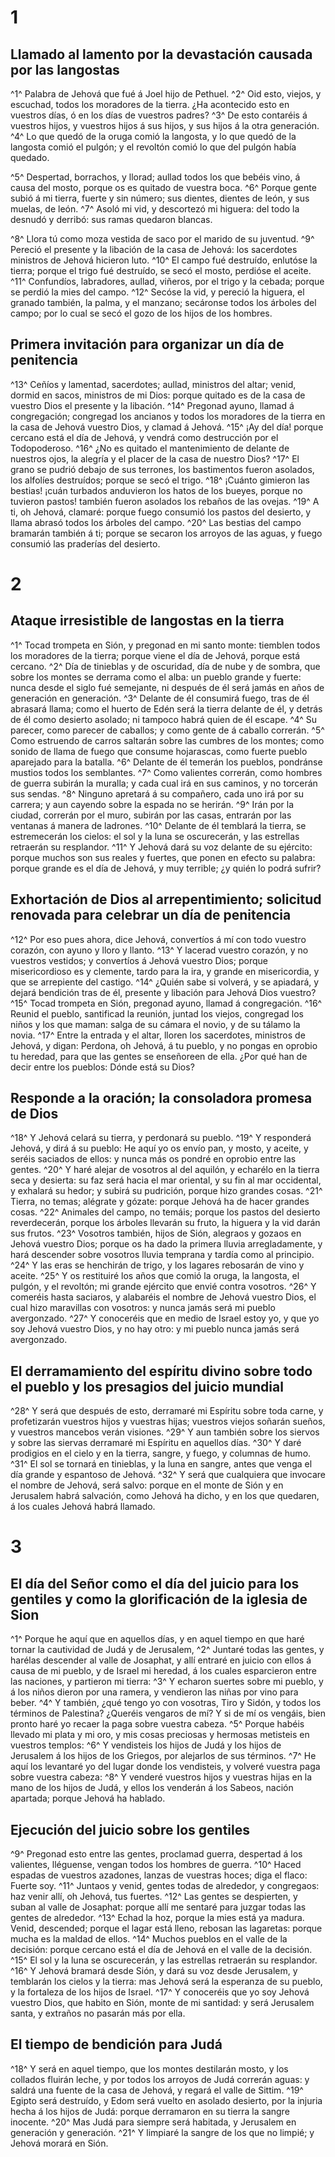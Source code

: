 # 1 
## Llamado al lamento por la devastación causada por las langostas
^1^ Palabra de Jehová que fué á Joel hijo de Pethuel. 
^2^ Oid esto, viejos, y escuchad, todos los moradores de la tierra. ¿Ha acontecido esto en vuestros días, ó en los días de vuestros padres? 
^3^ De esto contaréis á vuestros hijos, y vuestros hijos á sus hijos, y sus hijos á la otra generación. 
^4^ Lo que quedó de la oruga comió la langosta, y lo que quedó de la langosta comió el pulgón; y el revoltón comió lo que del pulgón había quedado.

 
^5^ Despertad, borrachos, y llorad; aullad todos los que bebéis vino, á causa del mosto, porque os es quitado de vuestra boca. 
^6^ Porque gente subió á mi tierra, fuerte y sin número; sus dientes, dientes de león, y sus muelas, de león. 
^7^ Asoló mi vid, y descortezó mi higuera: del todo la desnudó y derribó: sus ramas quedaron blancas.

 
^8^ Llora tú como moza vestida de saco por el marido de su juventud. 
^9^ Pereció el presente y la libación de la casa de Jehová: los sacerdotes ministros de Jehová hicieron luto. 
^10^ El campo fué destruído, enlutóse la tierra; porque el trigo fué destruído, se secó el mosto, perdióse el aceite. 
^11^ Confundíos, labradores, aullad, viñeros, por el trigo y la cebada; porque se perdió la mies del campo. 
^12^ Secóse la vid, y pereció la higuera, el granado también, la palma, y el manzano; secáronse todos los árboles del campo; por lo cual se secó el gozo de los hijos de los hombres.

## Primera invitación para organizar un día de penitencia
 
^13^ Ceñíos y lamentad, sacerdotes; aullad, ministros del altar; venid, dormid en sacos, ministros de mi Dios: porque quitado es de la casa de vuestro Dios el presente y la libación. 
^14^ Pregonad ayuno, llamad á congregación; congregad los ancianos y todos los moradores de la tierra en la casa de Jehová vuestro Dios, y clamad á Jehová. 
^15^ ¡Ay del día! porque cercano está el día de Jehová, y vendrá como destrucción por el Todopoderoso. 
^16^ ¿No es quitado el mantenimiento de delante de nuestros ojos, la alegría y el placer de la casa de nuestro Dios? 
^17^ El grano se pudrió debajo de sus terrones, los bastimentos fueron asolados, los alfolíes destruídos; porque se secó el trigo. 
^18^ ¡Cuánto gimieron las bestias! ¡cuán turbados anduvieron los hatos de los bueyes, porque no tuvieron pastos! también fueron asolados los rebaños de las ovejas. 
^19^ A ti, oh Jehová, clamaré: porque fuego consumió los pastos del desierto, y llama abrasó todos los árboles del campo. 
^20^ Las bestias del campo bramarán también á ti; porque se secaron los arroyos de las aguas, y fuego consumió las praderías del desierto. 

# 2 
## Ataque irresistible de langostas en la tierra
^1^ Tocad trompeta en Sión, y pregonad en mi santo monte: tiemblen todos los moradores de la tierra; porque viene el día de Jehová, porque está cercano. 
^2^ Día de tinieblas y de oscuridad, día de nube y de sombra, que sobre los montes se derrama como el alba: un pueblo grande y fuerte: nunca desde el siglo fué semejante, ni después de él será jamás en años de generación en generación. 
^3^ Delante de él consumirá fuego, tras de él abrasará llama; como el huerto de Edén será la tierra delante de él, y detrás de él como desierto asolado; ni tampoco habrá quien de él escape. 
^4^ Su parecer, como parecer de caballos; y como gente de á caballo correrán. 
^5^ Como estruendo de carros saltarán sobre las cumbres de los montes; como sonido de llama de fuego que consume hojarascas, como fuerte pueblo aparejado para la batalla. 
^6^ Delante de él temerán los pueblos, pondránse mustios todos los semblantes. 
^7^ Como valientes correrán, como hombres de guerra subirán la muralla; y cada cual irá en sus caminos, y no torcerán sus sendas. 
^8^ Ninguno apretará á su compañero, cada uno irá por su carrera; y aun cayendo sobre la espada no se herirán. 
^9^ Irán por la ciudad, correrán por el muro, subirán por las casas, entrarán por las ventanas á manera de ladrones. 
^10^ Delante de él temblará la tierra, se estremecerán los cielos: el sol y la luna se oscurecerán, y las estrellas retraerán su resplandor. 
^11^ Y Jehová dará su voz delante de su ejército: porque muchos son sus reales y fuertes, que ponen en efecto su palabra: porque grande es el día de Jehová, y muy terrible; ¿y quién lo podrá sufrir?

## Exhortación de Dios al arrepentimiento; solicitud renovada para celebrar un día de penitencia
 
^12^ Por eso pues ahora, dice Jehová, convertíos á mí con todo vuestro corazón, con ayuno y lloro y llanto. 
^13^ Y lacerad vuestro corazón, y no vuestros vestidos; y convertíos á Jehová vuestro Dios; porque misericordioso es y clemente, tardo para la ira, y grande en misericordia, y que se arrepiente del castigo. 
^14^ ¿Quién sabe si volverá, y se apiadará, y dejará bendición tras de él, presente y libación para Jehová Dios vuestro? 
^15^ Tocad trompeta en Sión, pregonad ayuno, llamad á congregación. 
^16^ Reunid el pueblo, santificad la reunión, juntad los viejos, congregad los niños y los que maman: salga de su cámara el novio, y de su tálamo la novia. 
^17^ Entre la entrada y el altar, lloren los sacerdotes, ministros de Jehová, y digan: Perdona, oh Jehová, á tu pueblo, y no pongas en oprobio tu heredad, para que las gentes se enseñoreen de ella. ¿Por qué han de decir entre los pueblos: Dónde está su Dios?

## Responde a la oración; la consoladora promesa de Dios
 
^18^ Y Jehová celará su tierra, y perdonará su pueblo. 
^19^ Y responderá Jehová, y dirá á su pueblo: He aquí yo os envío pan, y mosto, y aceite, y seréis saciados de ellos: y nunca más os pondré en oprobio entre las gentes. 
^20^ Y haré alejar de vosotros al del aquilón, y echarélo en la tierra seca y desierta: su faz será hacia el mar oriental, y su fin al mar occidental, y exhalará su hedor; y subirá su pudrición, porque hizo grandes cosas. 
^21^ Tierra, no temas; alégrate y gózate: porque Jehová ha de hacer grandes cosas. 
^22^ Animales del campo, no temáis; porque los pastos del desierto reverdecerán, porque los árboles llevarán su fruto, la higuera y la vid darán sus frutos. 
^23^ Vosotros también, hijos de Sión, alegraos y gozaos en Jehová vuestro Dios; porque os ha dado la primera lluvia arregladamente, y hará descender sobre vosotros lluvia temprana y tardía como al principio. 
^24^ Y las eras se henchirán de trigo, y los lagares rebosarán de vino y aceite. 
^25^ Y os restituiré los años que comió la oruga, la langosta, el pulgón, y el revoltón; mi grande ejército que envié contra vosotros. 
^26^ Y comeréis hasta saciaros, y alabaréis el nombre de Jehová vuestro Dios, el cual hizo maravillas con vosotros: y nunca jamás será mi pueblo avergonzado. 
^27^ Y conoceréis que en medio de Israel estoy yo, y que yo soy Jehová vuestro Dios, y no hay otro: y mi pueblo nunca jamás será avergonzado.

## El derramamiento del espíritu divino sobre todo el pueblo y los presagios del juicio mundial
 
^28^ Y será que después de esto, derramaré mi Espíritu sobre toda carne, y profetizarán vuestros hijos y vuestras hijas; vuestros viejos soñarán sueños, y vuestros mancebos verán visiones. 
^29^ Y aun también sobre los siervos y sobre las siervas derramaré mi Espíritu en aquellos días. 
^30^ Y daré prodigios en el cielo y en la tierra, sangre, y fuego, y columnas de humo. 
^31^ El sol se tornará en tinieblas, y la luna en sangre, antes que venga el día grande y espantoso de Jehová. 
^32^ Y será que cualquiera que invocare el nombre de Jehová, será salvo: porque en el monte de Sión y en Jerusalem habrá salvación, como Jehová ha dicho, y en los que quedaren, á los cuales Jehová habrá llamado. 

# 3 
## El día del Señor como el día del juicio para los gentiles y como la glorificación de la iglesia de Sion
^1^ Porque he aquí que en aquellos días, y en aquel tiempo en que haré tornar la cautividad de Judá y de Jerusalem, 
^2^ Juntaré todas las gentes, y harélas descender al valle de Josaphat, y allí entraré en juicio con ellos á causa de mi pueblo, y de Israel mi heredad, á los cuales esparcieron entre las naciones, y partieron mi tierra: 
^3^ Y echaron suertes sobre mi pueblo, y á los niños dieron por una ramera, y vendieron las niñas por vino para beber. 
^4^ Y también, ¿qué tengo yo con vosotras, Tiro y Sidón, y todos los términos de Palestina? ¿Queréis vengaros de mí? Y si de mí os vengáis, bien pronto haré yo recaer la paga sobre vuestra cabeza. 
^5^ Porque habéis llevado mi plata y mi oro, y mis cosas preciosas y hermosas metisteis en vuestros templos: 
^6^ Y vendisteis los hijos de Judá y los hijos de Jerusalem á los hijos de los Griegos, por alejarlos de sus términos. 
^7^ He aquí los levantaré yo del lugar donde los vendisteis, y volveré vuestra paga sobre vuestra cabeza: 
^8^ Y venderé vuestros hijos y vuestras hijas en la mano de los hijos de Judá, y ellos los venderán á los Sabeos, nación apartada; porque Jehová ha hablado.

## Ejecución del juicio sobre los gentiles
 
^9^ Pregonad esto entre las gentes, proclamad guerra, despertad á los valientes, lléguense, vengan todos los hombres de guerra. 
^10^ Haced espadas de vuestros azadones, lanzas de vuestras hoces; diga el flaco: Fuerte soy. 
^11^ Juntaos y venid, gentes todas de alrededor, y congregaos: haz venir allí, oh Jehová, tus fuertes. 
^12^ Las gentes se despierten, y suban al valle de Josaphat: porque allí me sentaré para juzgar todas las gentes de alrededor. 
^13^ Echad la hoz, porque la mies está ya madura. Venid, descended; porque el lagar está lleno, rebosan las lagaretas: porque mucha es la maldad de ellos. 
^14^ Muchos pueblos en el valle de la decisión: porque cercano está el día de Jehová en el valle de la decisión. 
^15^ El sol y la luna se oscurecerán, y las estrellas retraerán su resplandor. 
^16^ Y Jehová bramará desde Sión, y dará su voz desde Jerusalem, y temblarán los cielos y la tierra: mas Jehová será la esperanza de su pueblo, y la fortaleza de los hijos de Israel. 
^17^ Y conoceréis que yo soy Jehová vuestro Dios, que habito en Sión, monte de mi santidad: y será Jerusalem santa, y extraños no pasarán más por ella.

## El tiempo de bendición para Judá
 
^18^ Y será en aquel tiempo, que los montes destilarán mosto, y los collados fluirán leche, y por todos los arroyos de Judá correrán aguas: y saldrá una fuente de la casa de Jehová, y regará el valle de Sittim. 
^19^ Egipto será destruído, y Edom será vuelto en asolado desierto, por la injuria hecha á los hijos de Judá: porque derramaron en su tierra la sangre inocente. 
^20^ Mas Judá para siempre será habitada, y Jerusalem en generación y generación. 
^21^ Y limpiaré la sangre de los que no limpié; y Jehová morará en Sión. 